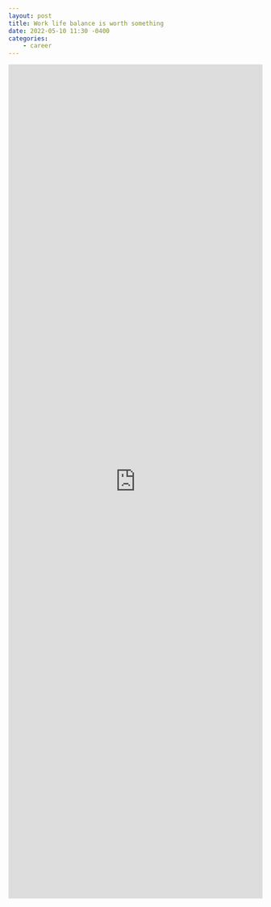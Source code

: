```yaml
---
layout: post
title: Work life balance is worth something
date: 2022-05-10 11:30 -0400
categories: 
    - career 
---
```

<iframe src="https://www.linkedin.com/embed/feed/update/urn:li:share:6929436831046397953" height="1654" width="504" frameborder="0" allowfullscreen="" title="Embedded post"></iframe>

